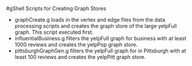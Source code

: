 #gShell Scripts for Creating Graph Stores

- graphCreate.g loads in the vertex and edge files from the data processing scripts
and creates the graph store of the large yelpFull graph. This script executed first.
- influentialBusiness.g filters the yelpFull graph for business with at least 1000 reviews and creates
the yelpPop graph store.
- pittsburghGraphGen.g filters the yelpFull graph for in Pittsburgh with at least 100 reviews and creates
the yelpPitt graph store.
